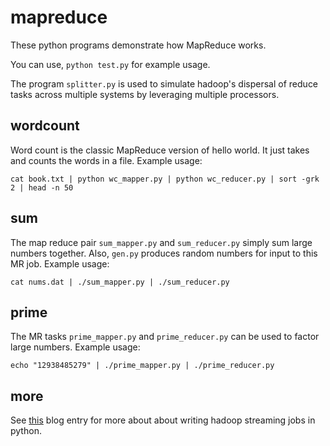 mapreduce
=========

These python programs demonstrate how MapReduce works.

You can use, `python test.py` for example usage.

The program `splitter.py` is used to simulate hadoop's dispersal of reduce tasks across multiple systems by leveraging multiple processors.

wordcount
---

Word count is the classic MapReduce version of hello world. It just takes and counts the words in a file.
Example usage:

    cat book.txt | python wc_mapper.py | python wc_reducer.py | sort -grk 2 | head -n 50

sum
---

The map reduce pair `sum_mapper.py` and `sum_reducer.py` simply sum large numbers together.
Also, `gen.py` produces random numbers for input to this MR job.
Example usage:

    cat nums.dat | ./sum_mapper.py | ./sum_reducer.py
  
prime
-----

The MR tasks `prime_mapper.py` and `prime_reducer.py` can be used to factor large numbers.
Example usage:

    echo "12938485279" | ./prime_mapper.py | ./prime_reducer.py

more
----

See <a href="http://www.michael-noll.com/tutorials/writing-an-hadoop-mapreduce-program-in-python/">this</a> blog entry for more about
about writing hadoop streaming jobs in python.
